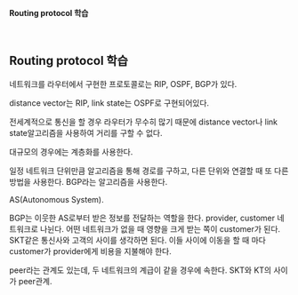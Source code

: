 **Routing protocol 학습**

<br>

## Routing protocol 학습

네트워크를 라우터에서 구현한 프로토콜로는 RIP, OSPF, BGP가 있다.

distance vector는 RIP, link state는 OSPF로 구현되어있다.

전세계적으로 통신을 할 경우 라우터가 무수히 많기 때문에 distance vector나 link state알고리즘을 사용하여 거리를 구할 수 없다.

대규모의 경우에는 계층화를 사용한다.

일정 네트워크 단위만큼 알고리즘을 통해 경로를 구하고, 다른 단위와 연결할 때 또 다른 방법을 사용한다. BGP라는 알고리즘을 사용한다.

AS(Autonomous System).

BGP는 이웃한 AS로부터 받은 정보를 전달하는 역할을 한다. provider, customer 네트워크로 나뉜다. 어떤 네트워크가 없을 때 영향을 크게 받는 쪽이 customer가 된다. SKT같은 통신사와 고객의 사이를 생각하면 된다. 이들 사이에 이동을 할 때 마다 customer가 provider에게 비용을 지불해야 한다.

peer라는 관계도 있는데, 두 네트워크의 계급이 같을 경우에 속한다. SKT와 KT의 사이가 peer관계.
